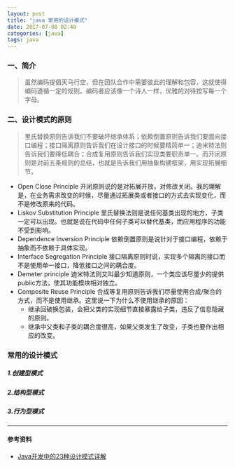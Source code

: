 ```yaml
---
layout: post
title: "java 常用的设计模式"
date: 2017-07-08 02:48
categories: [java]
tags: java
---
```


### 一、简介

> 虽然编码提倡天马行空，但在团队合作中需要彼此的理解和包容，这就使得编码遵循一定的规则。编码者应该像一个诗人一样，优雅的对待按写每一个字母。

### 二、设计模式的原则

> 里氏替换原则告诉我们不要破坏继承体系；依赖倒置原则告诉我们要面向接口编程；接口隔离原则告诉我们在设计接口的时候要精简单一；迪米特法则告诉我们要降低耦合；合成复用原则告诉我们实现类要职责单一。而开闭原则是对前五条规则的总结，也就是告诉我们用抽象构建框架，用实现拓展细节。

- Open Close Principle
	开闭原则说的是对拓展开放，对修改关闭。我的理解是，在业务需求改变的时候，尽量通过拓展类或者接口的方式去实现变化，而不是修改原来的代码。
- Liskov Substitution Principle
	里氏替换法则是说任何基类出现的地方，子类一定可以出现。也就是说在代码中任何子类可以替代基类，而应用程序的功能不受到影响。
- Dependence Inversion Principle
	依赖倒置原则是说针对于接口编程，依赖于抽象而不依赖于具体实现。
- Interface Segregation Principle
	接口隔离原则时说，实现多个隔离的接口而不是使用单一接口，降低接口之间的耦合度。
- Demeter principle
	迪米特法则又叫最少知道原则，一个类应该尽量少的提供public方法，使其功能模块相对独立。
- Composite Reuse Principle
	合成等复用原则告诉我们尽量使用合成/聚合的方式，而不是使用继承。这里说一下为什么不使用继承的原因：
	- 继承回破换包装，会把父类的实现细节直接暴露给子类，违反了信息隐藏的原则。
	- 继承中父类和子类的耦合度很高，如果父类发生了改变，子类也要作出相应的改变。
	
### 常用的设计模式

##### 1.创建型模式

##### 2.结构型模式

##### 3.行为型模式

---

#### 参考资料

- [Java开发中的23种设计模式详解](http://www.cnblogs.com/maowang1991/archive/2013/04/15/3023236.html)
